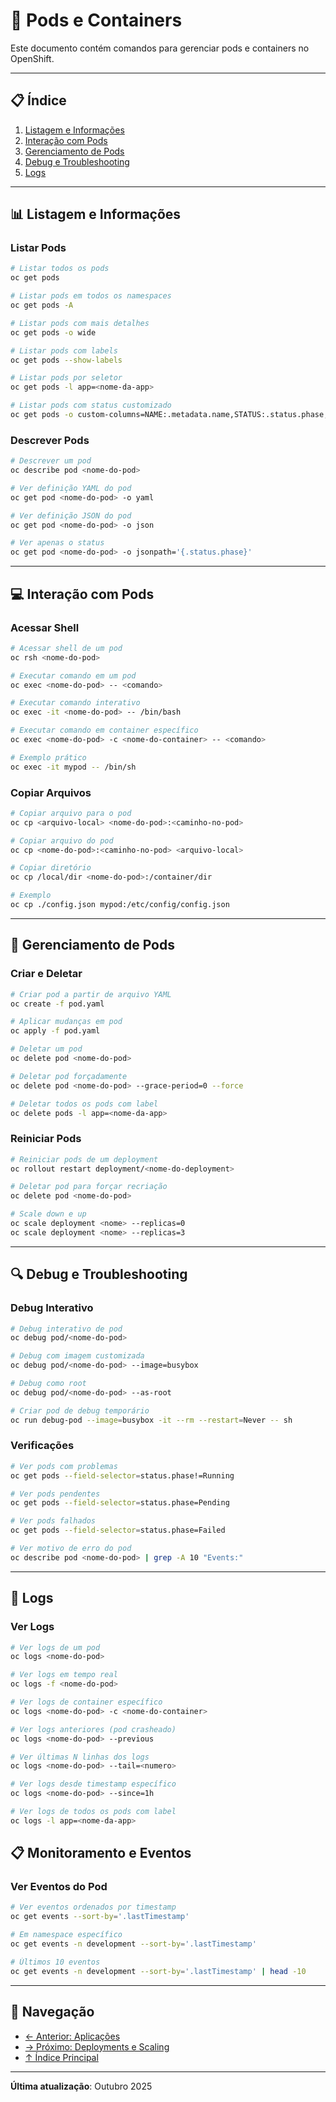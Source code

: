 # 🐳 Pods e Containers

Este documento contém comandos para gerenciar pods e containers no OpenShift.

---

## 📋 Índice

1. [Listagem e Informações](#listagem-e-informações)
2. [Interação com Pods](#interação-com-pods)
3. [Gerenciamento de Pods](#gerenciamento-de-pods)
4. [Debug e Troubleshooting](#debug-e-troubleshooting)
5. [Logs](#logs)

---

## 📊 Listagem e Informações

### Listar Pods
```bash
# Listar todos os pods
oc get pods
```

```bash
# Listar pods em todos os namespaces
oc get pods -A
```

```bash
# Listar pods com mais detalhes
oc get pods -o wide
```

```bash
# Listar pods com labels
oc get pods --show-labels
```

```bash
# Listar pods por seletor
oc get pods -l app=<nome-da-app>
```

```bash
# Listar pods com status customizado
oc get pods -o custom-columns=NAME:.metadata.name,STATUS:.status.phase,IP:.status.podIP
```

### Descrever Pods
```bash
# Descrever um pod
oc describe pod <nome-do-pod>
```

```bash
# Ver definição YAML do pod
oc get pod <nome-do-pod> -o yaml
```

```bash
# Ver definição JSON do pod
oc get pod <nome-do-pod> -o json
```

```bash
# Ver apenas o status
oc get pod <nome-do-pod> -o jsonpath='{.status.phase}'
```

---

## 💻 Interação com Pods

### Acessar Shell
```bash
# Acessar shell de um pod
oc rsh <nome-do-pod>
```

```bash
# Executar comando em um pod
oc exec <nome-do-pod> -- <comando>
```

```bash
# Executar comando interativo
oc exec -it <nome-do-pod> -- /bin/bash
```

```bash
# Executar comando em container específico
oc exec <nome-do-pod> -c <nome-do-container> -- <comando>
```

```bash
# Exemplo prático
oc exec -it mypod -- /bin/sh
```

### Copiar Arquivos
```bash
# Copiar arquivo para o pod
oc cp <arquivo-local> <nome-do-pod>:<caminho-no-pod>
```

```bash
# Copiar arquivo do pod
oc cp <nome-do-pod>:<caminho-no-pod> <arquivo-local>
```

```bash
# Copiar diretório
oc cp /local/dir <nome-do-pod>:/container/dir
```

```bash
# Exemplo
oc cp ./config.json mypod:/etc/config/config.json
```

---

## 🔧 Gerenciamento de Pods

### Criar e Deletar
```bash
# Criar pod a partir de arquivo YAML
oc create -f pod.yaml
```

```bash
# Aplicar mudanças em pod
oc apply -f pod.yaml
```

```bash
# Deletar um pod
oc delete pod <nome-do-pod>
```

```bash
# Deletar pod forçadamente
oc delete pod <nome-do-pod> --grace-period=0 --force
```

```bash
# Deletar todos os pods com label
oc delete pods -l app=<nome-da-app>
```

### Reiniciar Pods
```bash
# Reiniciar pods de um deployment
oc rollout restart deployment/<nome-do-deployment>
```

```bash
# Deletar pod para forçar recriação
oc delete pod <nome-do-pod>
```

```bash
# Scale down e up
oc scale deployment <nome> --replicas=0
oc scale deployment <nome> --replicas=3
```

---

## 🔍 Debug e Troubleshooting

### Debug Interativo
```bash
# Debug interativo de pod
oc debug pod/<nome-do-pod>
```

```bash
# Debug com imagem customizada
oc debug pod/<nome-do-pod> --image=busybox
```

```bash
# Debug como root
oc debug pod/<nome-do-pod> --as-root
```

```bash
# Criar pod de debug temporário
oc run debug-pod --image=busybox -it --rm --restart=Never -- sh
```

### Verificações
```bash
# Ver pods com problemas
oc get pods --field-selector=status.phase!=Running
```

```bash
# Ver pods pendentes
oc get pods --field-selector=status.phase=Pending
```

```bash
# Ver pods falhados
oc get pods --field-selector=status.phase=Failed
```

```bash
# Ver motivo de erro do pod
oc describe pod <nome-do-pod> | grep -A 10 "Events:"
```

---

## 📝 Logs

### Ver Logs
```bash
# Ver logs de um pod
oc logs <nome-do-pod>
```

```bash
# Ver logs em tempo real
oc logs -f <nome-do-pod>
```

```bash
# Ver logs de container específico
oc logs <nome-do-pod> -c <nome-do-container>
```

```bash
# Ver logs anteriores (pod crasheado)
oc logs <nome-do-pod> --previous
```

```bash
# Ver últimas N linhas dos logs
oc logs <nome-do-pod> --tail=<numero>
```

```bash
# Ver logs desde timestamp específico
oc logs <nome-do-pod> --since=1h
```

```bash
# Ver logs de todos os pods com label
oc logs -l app=<nome-da-app>
```

## 📋 Monitoramento e Eventos

### Ver Eventos do Pod
```bash
# Ver eventos ordenados por timestamp
oc get events --sort-by='.lastTimestamp'
```

```bash
# Em namespace específico
oc get events -n development --sort-by='.lastTimestamp'
```

```bash
# Últimos 10 eventos
oc get events -n development --sort-by='.lastTimestamp' | head -10
```

---

## 📖 Navegação

- [← Anterior: Aplicações](03-aplicacoes.md)
- [→ Próximo: Deployments e Scaling](05-deployments-scaling.md)
- [↑ Índice Principal](README.md)

---

**Última atualização**: Outubro 2025
